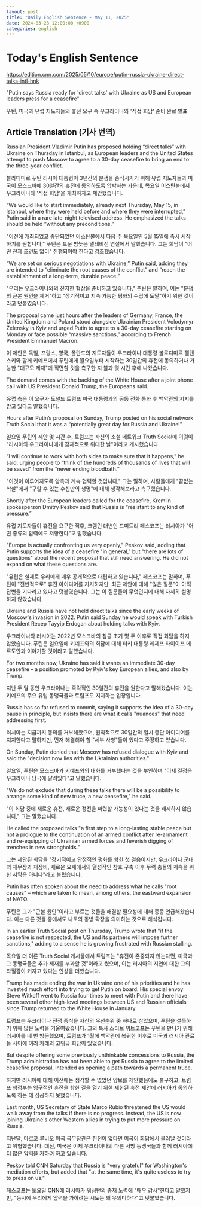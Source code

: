 ```yaml
---
layout: post
title: "Daily English Sentence - May 11, 2025"
date: 2024-03-23 12:00:00 +0900
categories: english
---
```


# Today's English Sentence

https://edition.cnn.com/2025/05/10/europe/putin-russia-ukraine-direct-talks-intl-hnk

"Putin says Russia ready for 'direct talks' with Ukraine as US and European leaders press for a ceasefire"

푸틴, 미국과 유럽 지도자들의 휴전 요구 속 우크라이나와 '직접 회담' 준비 완료 발표

## Article Translation (기사 번역)

Russian President Vladimir Putin has proposed holding “direct talks” with Ukraine on Thursday in Istanbul, as European leaders and the United States attempt to push Moscow to agree to a 30-day ceasefire to bring an end to the three-year conflict.

블라디미르 푸틴 러시아 대통령이 3년간의 분쟁을 종식시키기 위해 유럽 지도자들과 미국이 모스크바에 30일간의 휴전에 동의하도록 압박하는 가운데, 목요일 이스탄불에서 우크라이나와 '직접 회담'을 개최하자고 제안했습니다.

“We would like to start immediately, already next Thursday, May 15, in Istanbul, where they were held before and where they were interrupted,” Putin said in a rare late-night televised address. He emphasized the talks should be held “without any preconditions.”

"이전에 개최되었고 중단되었던 이스탄불에서 다음 주 목요일인 5월 15일에 즉시 시작하기를 원합니다," 푸틴은 드문 밤늦은 텔레비전 연설에서 말했습니다. 그는 회담이 "어떤 전제 조건도 없이" 진행되어야 한다고 강조했습니다.

“We are set on serious negotiations with Ukraine,” Putin said, adding they are intended to “eliminate the root causes of the conflict” and “reach the establishment of a long-term, durable peace.”

"우리는 우크라이나와의 진지한 협상을 준비하고 있습니다," 푸틴은 말하며, 이는 "분쟁의 근본 원인을 제거"하고 "장기적이고 지속 가능한 평화의 수립에 도달"하기 위한 것이라고 덧붙였습니다.

The proposal came just hours after the leaders of Germany, France, the United Kingdom and Poland stood alongside Ukrainian President Volodymyr Zelensky in Kyiv and urged Putin to agree to a 30-day ceasefire starting on Monday or face possible “massive sanctions,” according to French President Emmanuel Macron.

이 제안은 독일, 프랑스, 영국, 폴란드의 지도자들이 우크라이나 대통령 볼로디미르 젤렌스키와 함께 키예프에서 푸틴에게 월요일부터 시작하는 30일간의 휴전에 동의하거나 가능한 "대규모 제재"에 직면할 것을 촉구한 지 불과 몇 시간 후에 나왔습니다.

The demand comes with the backing of the White House after a joint phone call with US President Donald Trump, the Europeans said.

유럽 측은 이 요구가 도널드 트럼프 미국 대통령과의 공동 전화 통화 후 백악관의 지지를 받고 있다고 말했습니다.

Hours after Putin’s proposal on Sunday, Trump posted on his social network Truth Social that it was a “potentially great day for Russia and Ukraine!”

일요일 푸틴의 제안 몇 시간 후, 트럼프는 자신의 소셜 네트워크 Truth Social에 이것이 "러시아와 우크라이나에게 잠재적으로 위대한 날"이라고 게시했습니다.

“I will continue to work with both sides to make sure that it happens,” he said, urging people to “think of the hundreds of thousands of lives that will be saved” from the “never ending bloodbath.”

"이것이 이루어지도록 양측과 계속 협력할 것입니다," 그는 말하며, 사람들에게 "끝없는 학살"에서 "구할 수 있는 수십만의 생명"에 대해 생각해보라고 촉구했습니다.

Shortly after the European leaders called for the ceasefire, Kremlin spokesperson Dmitry Peskov said that Russia is “resistant to any kind of pressure.”

유럽 지도자들이 휴전을 요구한 직후, 크렘린 대변인 드미트리 페스코프는 러시아가 "어떤 종류의 압력에도 저항한다"고 말했습니다.

"Europe is actually confronting us very openly," Peskov said, adding that Putin supports the idea of a ceasefire "in general," but "there are lots of questions" about the recent proposal that still need answering. He did not expand on what these questions are.

"유럽은 실제로 우리에게 매우 공개적으로 대립하고 있습니다," 페스코프는 말하며, 푸틴이 "전반적으로" 휴전 아이디어를 지지하지만, 최근 제안에 대해 "많은 질문"이 아직 답변을 기다리고 있다고 덧붙였습니다. 그는 이 질문들이 무엇인지에 대해 자세히 설명하지 않았습니다.

Ukraine and Russia have not held direct talks since the early weeks of Moscow's invasion in 2022. Putin said Sunday he would speak with Turkish President Recep Tayyip Erdogan about holding talks with Kyiv.

우크라이나와 러시아는 2022년 모스크바의 침공 초기 몇 주 이후로 직접 회담을 하지 않았습니다. 푸틴은 일요일에 키예프와의 회담에 대해 터키 대통령 레제프 타이이프 에르도안과 이야기할 것이라고 말했습니다.

For two months now, Ukraine has said it wants an immediate 30-day ceasefire – a position promoted by Kyiv's key European allies, and also by Trump.

지난 두 달 동안 우크라이나는 즉각적인 30일간의 휴전을 원한다고 말해왔습니다. 이는 키예프의 주요 유럽 동맹국들과 트럼프도 지지하는 입장입니다.

Russia has so far refused to commit, saying it supports the idea of a 30-day pause in principle, but insists there are what it calls "nuances" that need addressing first.

러시아는 지금까지 동의를 거부해왔으며, 원칙적으로 30일간의 일시 중단 아이디어를 지지한다고 말하지만, 먼저 해결해야 할 "세부 사항"들이 있다고 주장하고 있습니다.

On Sunday, Putin denied that Moscow has refused dialogue with Kyiv and said the "decision now lies with the Ukrainian authorities."

일요일, 푸틴은 모스크바가 키예프와의 대화를 거부했다는 것을 부인하며 "이제 결정은 우크라이나 당국에 달려있다"고 말했습니다.

"We do not exclude that during these talks there will be a possibility to arrange some kind of new truce, a new ceasefire," he said.

"이 회담 중에 새로운 휴전, 새로운 정전을 마련할 가능성이 있다는 것을 배제하지 않습니다," 그는 말했습니다.

He called the proposed talks "a first step to a long-lasting stable peace but not a prologue to the continuation of an armed conflict after re-armament and re-equipping of Ukrainian armed forces and feverish digging of trenches in new strongholds."

그는 제안된 회담을 "장기적이고 안정적인 평화를 향한 첫 걸음이지만, 우크라이나 군대의 재무장과 재장비, 새로운 요새에서의 열성적인 참호 구축 이후 무력 충돌의 계속을 위한 서막은 아니다"라고 불렀습니다.

Putin has often spoken about the need to address what he calls "root causes" – which are taken to mean, among others, the eastward expansion of NATO.

푸틴은 그가 "근본 원인"이라고 부르는 것들을 해결할 필요성에 대해 종종 언급해왔습니다. 이는 다른 것들 중에서도 나토의 동방 확장을 의미하는 것으로 해석됩니다.

In an earlier Truth Social post on Thursday, Trump wrote that "if the ceasefire is not respected, the US and its partners will impose further sanctions," adding to a sense he is growing frustrated with Russian stalling.

목요일 더 이른 Truth Social 게시물에서 트럼프는 "휴전이 존중되지 않는다면, 미국과 그 동맹국들은 추가 제재를 부과할 것"이라고 썼으며, 이는 러시아의 지연에 대한 그의 좌절감이 커지고 있다는 인상을 더했습니다.

Trump has made ending the war in Ukraine one of his priorities and he has invested much effort into trying to get Putin on board. His special envoy Steve Witkoff went to Russia four times to meet with Putin and there have been several other high-level meetings between US and Russian officials since Trump returned to the White House in January.

트럼프는 우크라이나 전쟁 종식을 자신의 우선순위 중 하나로 삼았으며, 푸틴을 설득하기 위해 많은 노력을 기울여왔습니다. 그의 특사 스티브 위트코프는 푸틴을 만나기 위해 러시아를 네 번 방문했으며, 트럼프가 1월에 백악관에 복귀한 이후로 미국과 러시아 관료들 사이에 여러 차례의 고위급 회담이 있었습니다.

But despite offering some previously unthinkable concessions to Russia, the Trump administration has not been able to get Russia to agree to the limited ceasefire proposal, intended as opening a path towards a permanent truce.

하지만 러시아에 대해 이전에는 생각할 수 없었던 양보를 제안했음에도 불구하고, 트럼프 행정부는 영구적인 휴전을 향한 길을 열기 위한 제한된 휴전 제안에 러시아가 동의하도록 하는 데 성공하지 못했습니다.

Last month, US Secretary of State Marco Rubio threatened the US would walk away from the talks if there is no progress. Instead, the US is now joining Ukraine's other Western allies in trying to put more pressure on Russia.

지난달, 마르코 루비오 미국 국무장관은 진전이 없다면 미국이 회담에서 물러날 것이라고 위협했습니다. 대신, 미국은 이제 우크라이나의 다른 서방 동맹국들과 함께 러시아에 더 많은 압력을 가하려 하고 있습니다.

Peskov told CNN Saturday that Russia is "very grateful" for Washington's mediation efforts, but added that "at the same time, it's quite useless to try to press on us."

페스코프는 토요일 CNN에 러시아가 워싱턴의 중재 노력에 "매우 감사"한다고 말했지만, "동시에 우리에게 압력을 가하려는 시도는 꽤 무의미하다"고 덧붙였습니다.
